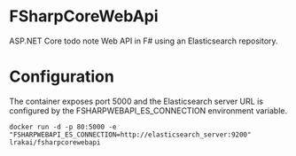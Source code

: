 # FSharpCoreWebApi
ASP.NET Core todo note Web API in F# using an Elasticsearch repository.

# Configuration
The container exposes port 5000 and the Elasticsearch server URL is configured by the FSHARPWEBAPI_ES_CONNECTION environment variable.  
```
docker run -d -p 80:5000 -e "FSHARPWEBAPI_ES_CONNECTION=http://elasticsearch_server:9200" lrakai/fsharpcorewebapi
```
